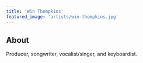 ```yaml
---
title: 'Win Thompkins'
featured_image: 'artists/win-thompkins.jpg'
---
```


## About

Producer, songwriter, vocalist/singer, and keyboardist.
